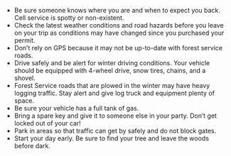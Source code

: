 * Be sure someone knows where you are and when to expect you back. Cell service is spotty or non-existent.
* Check the latest weather conditions and road hazards before you leave on your trip as conditions may have changed since you purchased your permit.
* Don’t rely on GPS because it may not be up-to-date with forest service roads.
* Drive safely and be alert for winter driving conditions. Your vehicle should be equipped with 4-wheel drive, snow tires, chains, and a shovel.
* Forest Service roads that are plowed in the winter may have heavy logging traffic. Stay alert and give log truck and equipment plenty of space.
* Be sure your vehicle has a full tank of gas.
* Bring a spare key and give it to someone else in your party. Don’t get locked out of your car!
* Park in areas so that traffic can get by safely and do not block gates.
* Start your day early. Be sure to find your tree and leave the woods before dark.

